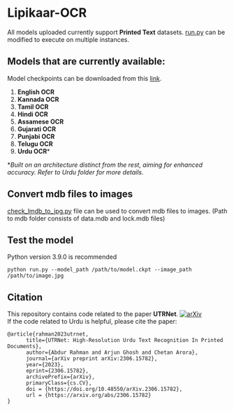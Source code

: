 # Lipikaar-OCR

All models uploaded currently support **Printed Text** datasets. [run.py](run.py) can be modified to execute on multiple instances.

## Models that are currently available:
Model checkpoints can be downloaded from this [link](https://csciitd-my.sharepoint.com/:f:/g/personal/agarai_cstaff_iitd_ac_in/EpB6Cr98expDnB78qsdb4WEBTF1-MzKDqZvc-ARkaug9Wg?e=ADBnhb).</br>
1. **English OCR**
2. **Kannada OCR**</br>
3. **Tamil OCR**</br>
4. **Hindi OCR**</br>
5. **Assamese OCR**</br>
6. **Gujarati OCR**</br>
7. **Punjabi OCR**</br>
8. **Telugu OCR**</br>
9. **Urdu OCR***</br>

**Built on an architecture distinct from the rest, aiming for enhanced accuracy. Refer to Urdu folder for more details.*
      
## Convert mdb files to images
[check_lmdb_to_jpg.py](check_lmdb_to_jpg.py) file can be used to convert mdb files to images. (Path to mdb folder consists of data.mdb and lock.mdb files)

## Test the model
Python version 3.9.0 is recommended
```
python run.py --model_path /path/to/model.ckpt --image_path /path/to/image.jpg
```

## Citation
This repository contains code related to the paper **UTRNet**. [![arXiv](https://img.shields.io/badge/arXiv-2306.15782-darkred.svg)](https://arxiv.org/abs/2306.15782)</br>
If the code related to Urdu is helpful, please cite the paper:
```
@article{rahman2023utrnet,
      title={UTRNet: High-Resolution Urdu Text Recognition In Printed Documents}, 
      author={Abdur Rahman and Arjun Ghosh and Chetan Arora},
      journal={arXiv preprint arXiv:2306.15782},
      year={2023},
      eprint={2306.15782},
      archivePrefix={arXiv},
      primaryClass={cs.CV},
      doi = {https://doi.org/10.48550/arXiv.2306.15782},
      url = {https://arxiv.org/abs/2306.15782}
}
```

